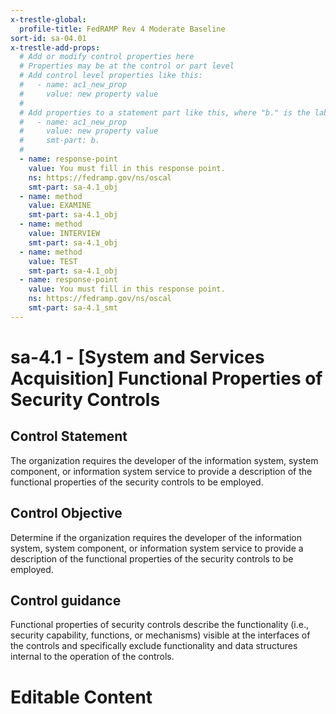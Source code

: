 ```yaml
---
x-trestle-global:
  profile-title: FedRAMP Rev 4 Moderate Baseline
sort-id: sa-04.01
x-trestle-add-props:
  # Add or modify control properties here
  # Properties may be at the control or part level
  # Add control level properties like this:
  #   - name: ac1_new_prop
  #     value: new property value
  #
  # Add properties to a statement part like this, where "b." is the label of the target statement part
  #   - name: ac1_new_prop
  #     value: new property value
  #     smt-part: b.
  #
  - name: response-point
    value: You must fill in this response point.
    ns: https://fedramp.gov/ns/oscal
    smt-part: sa-4.1_obj
  - name: method
    value: EXAMINE
    smt-part: sa-4.1_obj
  - name: method
    value: INTERVIEW
    smt-part: sa-4.1_obj
  - name: method
    value: TEST
    smt-part: sa-4.1_obj
  - name: response-point
    value: You must fill in this response point.
    ns: https://fedramp.gov/ns/oscal
    smt-part: sa-4.1_smt
---
```


# sa-4.1 - \[System and Services Acquisition\] Functional Properties of Security Controls

## Control Statement

The organization requires the developer of the information system, system component, or information system service to provide a description of the functional properties of the security controls to be employed.

## Control Objective

Determine if the organization requires the developer of the information system, system component, or information system service to provide a description of the functional properties of the security controls to be employed.

## Control guidance

Functional properties of security controls describe the functionality (i.e., security capability, functions, or mechanisms) visible at the interfaces of the controls and specifically exclude functionality and data structures internal to the operation of the controls.

# Editable Content

<!-- Make additions and edits below -->
<!-- The above represents the contents of the control as received by the profile, prior to additions. -->
<!-- If the profile makes additions to the control, they will appear below. -->
<!-- The above markdown may not be edited but you may edit the content below, and/or introduce new additions to be made by the profile. -->
<!-- If there is a yaml header at the top, parameter values may be edited. Use --set-parameters to incorporate the changes during assembly. -->
<!-- The content here will then replace what is in the profile for this control, after running profile-assemble. -->
<!-- The added parts in the profile for this control are below.  You may edit them and/or add new ones. -->
<!-- Each addition must have a heading either of the form ## Control my_addition_name -->
<!-- or ## Part a. (where the a. refers to one of the control statement labels.) -->
<!-- "## Control" parts are new parts added after the statement part. -->
<!-- "## Part" parts are new parts added into the top-level statement part with that label. -->
<!-- Subparts may be added with nested hash levels of the form ### My Subpart Name -->
<!-- underneath the parent ## Control or ## Part being added -->
<!-- See https://ibm.github.io/compliance-trestle/tutorials/ssp_profile_catalog_authoring/ssp_profile_catalog_authoring for guidance. -->
